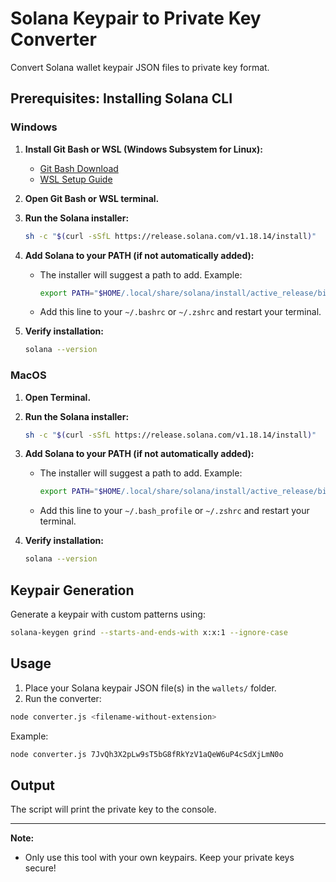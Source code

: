 # Solana Keypair to Private Key Converter

Convert Solana wallet keypair JSON files to private key format.


## Prerequisites: Installing Solana CLI

### Windows

1. **Install Git Bash or WSL (Windows Subsystem for Linux):**
	- [Git Bash Download](https://git-scm.com/downloads)
	- [WSL Setup Guide](https://learn.microsoft.com/en-us/windows/wsl/install)

2. **Open Git Bash or WSL terminal.**

3. **Run the Solana installer:**
	```sh
	sh -c "$(curl -sSfL https://release.solana.com/v1.18.14/install)"
	```

4. **Add Solana to your PATH (if not automatically added):**
	- The installer will suggest a path to add. Example:
	  ```sh
	  export PATH="$HOME/.local/share/solana/install/active_release/bin:$PATH"
	  ```
	- Add this line to your `~/.bashrc` or `~/.zshrc` and restart your terminal.

5. **Verify installation:**
	```sh
	solana --version
	```

### MacOS

1. **Open Terminal.**

2. **Run the Solana installer:**
	```sh
	sh -c "$(curl -sSfL https://release.solana.com/v1.18.14/install)"
	```

3. **Add Solana to your PATH (if not automatically added):**
	- The installer will suggest a path to add. Example:
	  ```sh
	  export PATH="$HOME/.local/share/solana/install/active_release/bin:$PATH"
	  ```
	- Add this line to your `~/.bash_profile` or `~/.zshrc` and restart your terminal.

4. **Verify installation:**
	```sh
	solana --version
	```

## Keypair Generation

Generate a keypair with custom patterns using:

```sh
solana-keygen grind --starts-and-ends-with x:x:1 --ignore-case
```

## Usage

1. Place your Solana keypair JSON file(s) in the `wallets/` folder.
2. Run the converter:

```sh
node converter.js <filename-without-extension>
```

Example:

```sh
node converter.js 7JvQh3X2pLw9sT5bG8fRkYzV1aQeW6uP4cSdXjLmN0o
```

## Output

The script will print the private key to the console.

---

**Note:**
- Only use this tool with your own keypairs. Keep your private keys secure!
